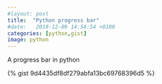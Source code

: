 ```yaml
---
#layout: post
title:  "Python progress bar"
#date:   2019-12-09 14:54:54 +0100
categories: [python,gist]
image: python
---
```


A progress bar in python

{% gist 9d4435df8df279abfa13bc69768396d5 %}